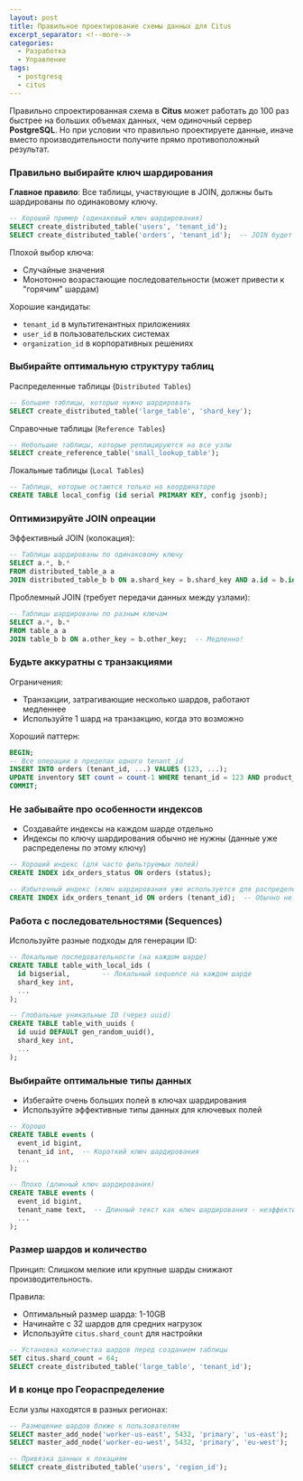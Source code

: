 ```yaml
---
layout: post
title: Правильное проектирование схемы данных для Citus
excerpt_separator: <!--more-->
categories:
  - Разработка
  - Управление
tags:
  - postgresq
  - citus
---
```


Правильно спроектированная схема в __Citus__ может работать до 100 раз быстрее на больших объемах данных, чем одиночный сервер __PostgreSQL__. Но при условии что правильно проектируете данные, иначе вместо производительности получите прямо противоположный результат.

<!--more-->

### Правильно выбирайте ключ шардирования

__Главное правило__: Все таблицы, участвующие в JOIN, должны быть шардированы по одинаковому ключу.  
```sql
-- Хороший пример (одинаковый ключ шардирования)
SELECT create_distributed_table('users', 'tenant_id');
SELECT create_distributed_table('orders', 'tenant_id');  -- JOIN будет эффективным
```
Плохой выбор ключа:  
- Случайные значения
- Монотонно возрастающие последовательности (может привести к "горячим" шардам)

Хорошие кандидаты:  
- `tenant_id` в мультитенантных приложениях  
- `user_id` в пользовательских системах  
- `organization_id` в корпоративных решениях

### Выбирайте оптимальную структуру таблиц

Распределенные таблицы (`Distributed Tables`)  
```sql
-- Большие таблицы, которые нужно шардировать
SELECT create_distributed_table('large_table', 'shard_key');
```

Справочные таблицы (`Reference Tables`)  
```sql
-- Небольшие таблицы, которые реплицируются на все узлы
SELECT create_reference_table('small_lookup_table');
```

Локальные таблицы (`Local Tables`)  
```sql
-- Таблицы, которые остаются только на координаторе
CREATE TABLE local_config (id serial PRIMARY KEY, config jsonb);
```

### Оптимизируйте JOIN опреации

Эффективный JOIN (колокация):  
```sql
-- Таблицы шардированы по одинаковому ключу
SELECT a.*, b.* 
FROM distributed_table_a a
JOIN distributed_table_b b ON a.shard_key = b.shard_key AND a.id = b.id;
```

Проблемный JOIN (требует передачи данных между узлами):  
```sql
-- Таблицы шардированы по разным ключам
SELECT a.*, b.* 
FROM table_a a
JOIN table_b b ON a.other_key = b.other_key;  -- Медленно!
```

### Будьте аккуратны с транзакциями

Ограничения:  
- Транзакции, затрагивающие несколько шардов, работают медленнее  
- Используйте 1 шард на транзакцию, когда это возможно

Хороший паттерн:  
```sql
BEGIN;
-- Все операции в пределах одного tenant_id
INSERT INTO orders (tenant_id, ...) VALUES (123, ...);
UPDATE inventory SET count = count-1 WHERE tenant_id = 123 AND product_id = 456;
COMMIT;
```

### Не забывайте про особенности индексов

- Создавайте индексы на каждом шарде отдельно
- Индексы по ключу шардирования обычно не нужны (данные уже распределены по этому ключу)  
```sql
-- Хороший индекс (для часто фильтруемых полей)
CREATE INDEX idx_orders_status ON orders (status);

-- Избыточный индекс (ключ шардирования уже используется для распределения)
CREATE INDEX idx_orders_tenant_id ON orders (tenant_id);  -- Обычно не нужен
```

### Работа с последовательностями (Sequences)

Используйте разные подходы для генерации ID:  
```sql
-- Локальные последовательности (на каждом шарде)
CREATE TABLE table_with_local_ids (
  id bigserial,        -- Локальный sequence на каждом шарде
  shard_key int,
  ...
);

-- Глобальные уникальные ID (через uuid)
CREATE TABLE table_with_uuids (
  id uuid DEFAULT gen_random_uuid(),
  shard_key int,
  ...
);
```

### Выбирайте оптимальные типы данных

- Избегайте очень больших полей в ключах шардирования
- Используйте эффективные типы данных для ключевых полей  
```sql
-- Хорошо
CREATE TABLE events (
  event_id bigint,
  tenant_id int,  -- Короткий ключ шардирования
  ...
);

-- Плохо (длинный ключ шардирования)
CREATE TABLE events (
  event_id bigint,
  tenant_name text,  -- Длинный текст как ключ шардирования - неэффективно
  ...
);
```

### Размер шардов и количество

Принцип: Слишком мелкие или крупные шарды снижают производительность.

Правила:  
- Оптимальный размер шарда: 1-10GB  
- Начинайте с 32 шардов для средних нагрузок  
- Используйте `citus.shard_count` для настройки  
```sql
-- Установка количества шардов перед созданием таблицы
SET citus.shard_count = 64;
SELECT create_distributed_table('large_table', 'tenant_id');
```

### И в конце про Геораспределение

Если узлы находятся в разных регионах:  
```sql
-- Размещение шардов ближе к пользователям
SELECT master_add_node('worker-us-east', 5432, 'primary', 'us-east');
SELECT master_add_node('worker-eu-west', 5432, 'primary', 'eu-west');

-- Привязка данных к локациям
SELECT create_distributed_table('users', 'region_id');
```
